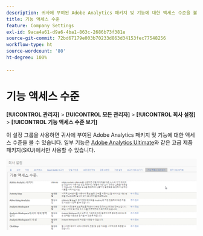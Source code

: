 ```yaml
---
description: 귀사에 부여된 Adobe Analytics 패키지 및 기능에 대한 액세스 수준을 볼 수 있는 방법입니다.
title: 기능 액세스 수준
feature: Company Settings
exl-id: 9aca4a61-d9a6-4ba1-863c-2686b73f381e
source-git-commit: 72bd67179e003b70233d863d34153fec77548256
workflow-type: ht
source-wordcount: '80'
ht-degree: 100%

---
```


# 기능 액세스 수준

**[!UICONTROL 관리자]** > **[!UICONTROL 모든 관리자]** > **[!UICONTROL 회사 설정]** > **[!UICONTROL 기능 액세스 수준 보기]**

이 설정 그룹을 사용하면 귀사에 부여된 Adobe Analytics 패키지 및 기능에 대한 액세스 수준을 볼 수 있습니다. 일부 기능은 [Adobe Analytics Ultimate](https://www.adobe.com/data-analytics-cloud/analytics/ultimate.html)와 같은 고급 제품 패키지(SKU)에서만 사용할 수 있습니다.

![](assets/feature-access-levels.png)
